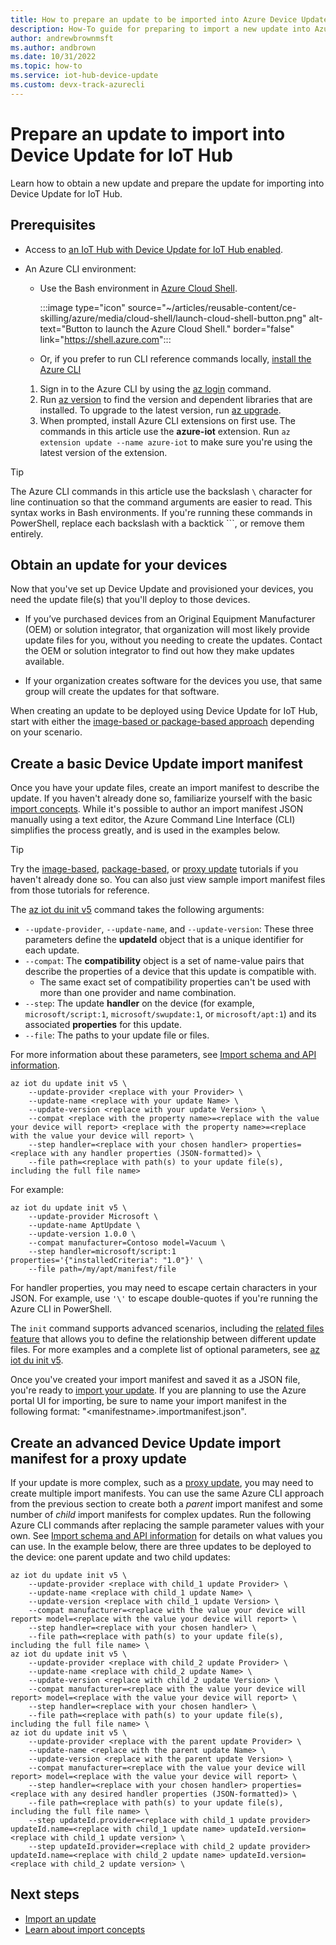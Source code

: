 ```yaml
---
title: How to prepare an update to be imported into Azure Device Update for IoT Hub | Microsoft Docs
description: How-To guide for preparing to import a new update into Azure Device Update for IoT Hub.
author: andrewbrownmsft
ms.author: andbrown
ms.date: 10/31/2022
ms.topic: how-to
ms.service: iot-hub-device-update
ms.custom: devx-track-azurecli
---
```


# Prepare an update to import into Device Update for IoT Hub

Learn how to obtain a new update and prepare the update for importing into Device Update for IoT Hub.

## Prerequisites

* Access to [an IoT Hub with Device Update for IoT Hub enabled](create-device-update-account.md).
* An Azure CLI environment:

  * Use the Bash environment in [Azure Cloud Shell](../cloud-shell/quickstart.md).

    :::image type="icon" source="~/articles/reusable-content/ce-skilling/azure/media/cloud-shell/launch-cloud-shell-button.png" alt-text="Button to launch the Azure Cloud Shell." border="false" link="https://shell.azure.com":::

  * Or, if you prefer to run CLI reference commands locally, [install the Azure CLI](/cli/azure/install-azure-cli)

  1. Sign in to the Azure CLI by using the [az login](/cli/azure/reference-index#az-login) command.
  2. Run [az version](/cli/azure/reference-index#az-version) to find the version and dependent libraries that are installed. To upgrade to the latest version, run [az upgrade](/cli/azure/reference-index#az-upgrade).
  3. When prompted, install Azure CLI extensions on first use. The commands in this article use the **azure-iot** extension. Run `az extension update --name azure-iot` to make sure you're using the latest version of the extension.

>[!TIP]
>The Azure CLI commands in this article use the backslash `\` character for line continuation so that the command arguments are easier to read. This syntax works in Bash environments. If you're running these commands in PowerShell, replace each backslash with a backtick `\``, or remove them entirely.

## Obtain an update for your devices

Now that you've set up Device Update and provisioned your devices, you need the update file(s) that you'll deploy to those devices.

* If you’ve purchased devices from an Original Equipment Manufacturer (OEM) or solution integrator, that organization will most likely provide update files for you, without you needing to create the updates. Contact the OEM or solution integrator to find out how they make updates available.

* If your organization creates software for the devices you use, that same group will create the updates for that software.

When creating an update to be deployed using Device Update for IoT Hub, start with either the [image-based or package-based approach](understand-device-update.md#support-for-a-wide-range-of-update-artifacts) depending on your scenario.

## Create a basic Device Update import manifest

Once you have your update files, create an import manifest to describe the update. If you haven't already done so, familiarize yourself with the basic [import concepts](import-concepts.md). While it's possible to author an import manifest JSON manually using a text editor, the Azure Command Line Interface (CLI) simplifies the process greatly, and is used in the examples below.

> [!TIP]
> Try the [image-based](device-update-raspberry-pi.md), [package-based](device-update-ubuntu-agent.md), or [proxy update](device-update-howto-proxy-updates.md) tutorials if you haven't already done so. You can also just view sample import manifest files from those tutorials for reference.

The [az iot du init v5](/cli/azure/iot/du/update/init#az-iot-du-update-init-v5) command takes the following arguments:

* `--update-provider`, `--update-name`, and `--update-version`: These three parameters define the **updateId** object that is a unique identifier for each update.
* `--compat`: The **compatibility** object is a set of name-value pairs that describe the properties of a device that this update is compatible with.
  * The same exact set of compatibility properties can't be used with more than one provider and name combination.
* `--step`: The update **handler** on the device (for example, `microsoft/script:1`, `microsoft/swupdate:1`, or `microsoft/apt:1`) and its associated **properties** for this update.
* `--file`: The paths to your update file or files.

For more information about these parameters, see [Import schema and API information](import-schema.md).

```azurecli
az iot du update init v5 \
    --update-provider <replace with your Provider> \
    --update-name <replace with your update Name> \
    --update-version <replace with your update Version> \
    --compat <replace with the property name>=<replace with the value your device will report> <replace with the property name>=<replace with the value your device will report> \
    --step handler=<replace with your chosen handler> properties=<replace with any handler properties (JSON-formatted)> \
    --file path=<replace with path(s) to your update file(s), including the full file name> 
```

For example:

```azurecli
az iot du update init v5 \
    --update-provider Microsoft \
    --update-name AptUpdate \
    --update-version 1.0.0 \
    --compat manufacturer=Contoso model=Vacuum \
    --step handler=microsoft/script:1 properties='{"installedCriteria": "1.0"}' \
    --file path=/my/apt/manifest/file
```

For handler properties, you may need to escape certain characters in your JSON. For example, use `'\'` to escape double-quotes if you're running the Azure CLI in PowerShell.

The `init` command supports advanced scenarios, including the [related files feature](related-files.md) that allows you to define the relationship between different update files. For more examples and a complete list of optional parameters, see [az iot du init v5](/cli/azure/iot/du/update/init#az-iot-du-update-init-v5).

Once you've created your import manifest and saved it as a JSON file, you're ready to [import your update](import-update.md). If you are planning to use the Azure portal UI for importing, be sure to name your import manifest in the following format: "\<manifestname\>.importmanifest.json".

## Create an advanced Device Update import manifest for a proxy update

If your update is more complex, such as a [proxy update](device-update-proxy-updates.md), you may need to create multiple import manifests. You can use the same Azure CLI approach from the previous section to create both a _parent_ import manifest and some number of _child_ import manifests for complex updates. Run the following Azure CLI commands after replacing the sample parameter values with your own. See [Import schema and API information](import-schema.md) for details on what values you can use. In the example below, there are three updates to be deployed to the device: one parent update and two child updates:

```azurecli
az iot du update init v5 \
    --update-provider <replace with child_1 update Provider> \
    --update-name <replace with child_1 update Name> \
    --update-version <replace with child_1 update Version> \
    --compat manufacturer=<replace with the value your device will report> model=<replace with the value your device will report> \
    --step handler=<replace with your chosen handler> \
    --file path=<replace with path(s) to your update file(s), including the full file name> \
az iot du update init v5 \
    --update-provider <replace with child_2 update Provider> \
    --update-name <replace with child_2 update Name> \
    --update-version <replace with child_2 update Version> \
    --compat manufacturer=<replace with the value your device will report> model=<replace with the value your device will report> \
    --step handler=<replace with your chosen handler> \
    --file path=<replace with path(s) to your update file(s), including the full file name> \
az iot du update init v5 \
    --update-provider <replace with the parent update Provider> \
    --update-name <replace with the parent update Name> \
    --update-version <replace with the parent update Version> \
    --compat manufacturer=<replace with the value your device will report> model=<replace with the value your device will report> \
    --step handler=<replace with your chosen handler> properties=<replace with any desired handler properties (JSON-formatted)> \
    --file path=<replace with path(s) to your update file(s), including the full file name> \
    --step updateId.provider=<replace with child_1 update provider> updateId.name=<replace with child_1 update name> updateId.version=<replace with child_1 update version> \
    --step updateId.provider=<replace with child_2 update provider> updateId.name=<replace with child_2 update name> updateId.version=<replace with child_2 update version> \
```

## Next steps

* [Import an update](import-update.md)
* [Learn about import concepts](import-concepts.md)
